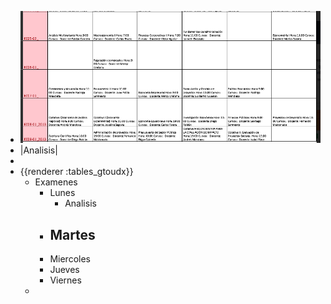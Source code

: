 - ![image.png](../assets/image_1643061761054_0.png)
- |Analisis|
-
- {{renderer :tables_gtoudx}}
	- Examenes
		- Lunes
			- Analisis
		- Martes
			-
		- Miercoles
		- Jueves
		- Viernes
	-